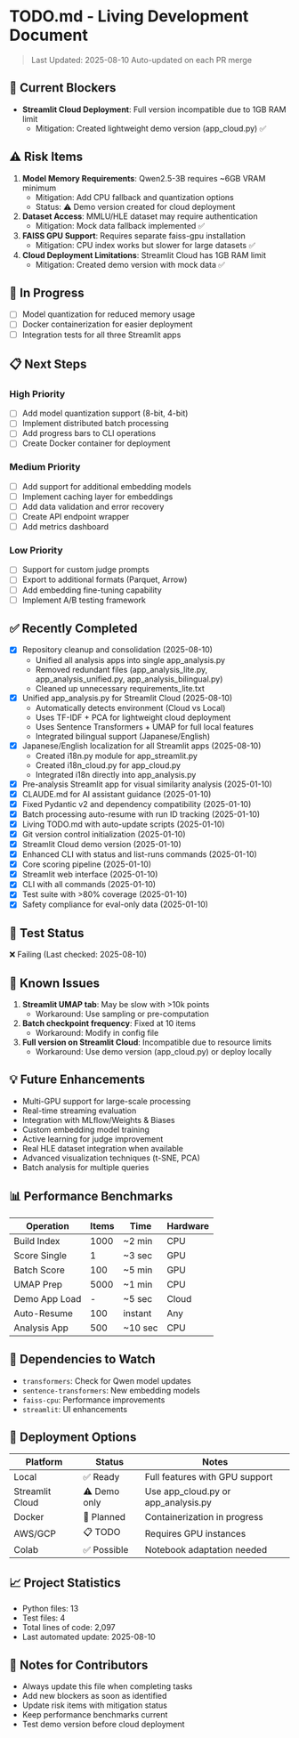# TODO.md - Living Development Document

> Last Updated: 2025-08-10
> Auto-updated on each PR merge

## 🚨 Current Blockers
- **Streamlit Cloud Deployment**: Full version incompatible due to 1GB RAM limit
  - Mitigation: Created lightweight demo version (app_cloud.py) ✅

## ⚠️ Risk Items
1. **Model Memory Requirements**: Qwen2.5-3B requires ~6GB VRAM minimum
   - Mitigation: Add CPU fallback and quantization options
   - Status: ⚠️ Demo version created for cloud deployment
2. **Dataset Access**: MMLU/HLE dataset may require authentication
   - Mitigation: Mock data fallback implemented ✅
3. **FAISS GPU Support**: Requires separate faiss-gpu installation
   - Mitigation: CPU index works but slower for large datasets ✅
4. **Cloud Deployment Limitations**: Streamlit Cloud has 1GB RAM limit
   - Mitigation: Created demo version with mock data ✅

## 🔄 In Progress
- [ ] Model quantization for reduced memory usage
- [ ] Docker containerization for easier deployment
- [ ] Integration tests for all three Streamlit apps

## 📋 Next Steps

### High Priority
- [ ] Add model quantization support (8-bit, 4-bit)
- [ ] Implement distributed batch processing
- [ ] Add progress bars to CLI operations
- [ ] Create Docker container for deployment

### Medium Priority
- [ ] Add support for additional embedding models
- [ ] Implement caching layer for embeddings
- [ ] Add data validation and error recovery
- [ ] Create API endpoint wrapper
- [ ] Add metrics dashboard

### Low Priority
- [ ] Support for custom judge prompts
- [ ] Export to additional formats (Parquet, Arrow)
- [ ] Add embedding fine-tuning capability
- [ ] Implement A/B testing framework

## ✅ Recently Completed
- [x] Repository cleanup and consolidation (2025-08-10)
  - Unified all analysis apps into single app_analysis.py
  - Removed redundant files (app_analysis_lite.py, app_analysis_unified.py, app_analysis_bilingual.py)
  - Cleaned up unnecessary requirements_lite.txt
- [x] Unified app_analysis.py for Streamlit Cloud (2025-08-10)
  - Automatically detects environment (Cloud vs Local)
  - Uses TF-IDF + PCA for lightweight cloud deployment
  - Uses Sentence Transformers + UMAP for full local features
  - Integrated bilingual support (Japanese/English)
- [x] Japanese/English localization for all Streamlit apps (2025-08-10)
  - Created i18n.py module for app_streamlit.py
  - Created i18n_cloud.py for app_cloud.py
  - Integrated i18n directly into app_analysis.py
- [x] Pre-analysis Streamlit app for visual similarity analysis (2025-01-10)
- [x] CLAUDE.md for AI assistant guidance (2025-01-10)
- [x] Fixed Pydantic v2 and dependency compatibility (2025-01-10)
- [x] Batch processing auto-resume with run ID tracking (2025-01-10)
- [x] Living TODO.md with auto-update scripts (2025-01-10)
- [x] Git version control initialization (2025-01-10)
- [x] Streamlit Cloud demo version (2025-01-10)
- [x] Enhanced CLI with status and list-runs commands (2025-01-10)
- [x] Core scoring pipeline (2025-01-10)
- [x] Streamlit web interface (2025-01-10)
- [x] CLI with all commands (2025-01-10)
- [x] Test suite with >80% coverage (2025-01-10)
- [x] Safety compliance for eval-only data (2025-01-10)

## 🧪 Test Status
❌ Failing (Last checked: 2025-08-10)

## 🐛 Known Issues
1. **Streamlit UMAP tab**: May be slow with >10k points
   - Workaround: Use sampling or pre-computation
2. **Batch checkpoint frequency**: Fixed at 10 items
   - Workaround: Modify in config file
3. **Full version on Streamlit Cloud**: Incompatible due to resource limits
   - Workaround: Use demo version (app_cloud.py) or deploy locally

## 💡 Future Enhancements
- Multi-GPU support for large-scale processing
- Real-time streaming evaluation
- Integration with MLflow/Weights & Biases
- Custom embedding model training
- Active learning for judge improvement
- Real HLE dataset integration when available
- Advanced visualization techniques (t-SNE, PCA)
- Batch analysis for multiple queries

## 📊 Performance Benchmarks
| Operation | Items | Time | Hardware |
|-----------|-------|------|----------|
| Build Index | 1000 | ~2 min | CPU |
| Score Single | 1 | ~3 sec | GPU |
| Batch Score | 100 | ~5 min | GPU |
| UMAP Prep | 5000 | ~1 min | CPU |
| Demo App Load | - | ~5 sec | Cloud |
| Auto-Resume | 100 | instant | Any |
| Analysis App | 500 | ~10 sec | CPU |

## 🔗 Dependencies to Watch
- `transformers`: Check for Qwen model updates
- `sentence-transformers`: New embedding models
- `faiss-cpu`: Performance improvements
- `streamlit`: UI enhancements

## 🚀 Deployment Options
| Platform | Status | Notes |
|----------|--------|-------|
| Local | ✅ Ready | Full features with GPU support |
| Streamlit Cloud | ⚠️ Demo only | Use app_cloud.py or app_analysis.py |
| Docker | 🔄 Planned | Containerization in progress |
| AWS/GCP | 📋 TODO | Requires GPU instances |
| Colab | ✅ Possible | Notebook adaptation needed |





## 📈 Project Statistics
- Python files: 13
- Test files: 4
- Total lines of code: 2,097
- Last automated update: 2025-08-10

## 📝 Notes for Contributors
- Always update this file when completing tasks
- Add new blockers as soon as identified
- Update risk items with mitigation status
- Keep performance benchmarks current
- Test demo version before cloud deployment
